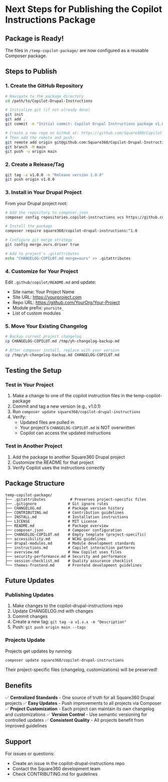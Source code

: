 # Next Steps for Publishing the Copilot Instructions Package

## Package is Ready!

The files in `/temp-copilot-package/` are now configured as a reusable Composer package.

## Steps to Publish

### 1. Create the GitHub Repository

```bash
# Navigate to the package directory
cd /path/to/Copilot-Drupal-Instructions

# Initialize git (if not already done)
git init
git add .
git commit -m "Initial commit: Copilot Drupal Instructions package v1.0.0"

# Create a new repo on GitHub at: https://github.com/Square360/Copilot-Drupal-Instructions
# Then add the remote and push:
git remote add origin git@github.com:Square360/Copilot-Drupal-Instructions.git
git branch -M main
git push -u origin main
```

### 2. Create a Release/Tag

```bash
git tag -a v1.0.0 -m "Release version 1.0.0"
git push origin v1.0.0
```

### 3. Install in Your Drupal Project

From your Drupal project root:

```bash
# Add the repository to composer.json
composer config repositories.copilot-instructions vcs https://github.com/Square360/Copilot-Drupal-Instructions

# Install the package
composer require square360/copilot-drupal-instructions:^1.0

# Configure git merge strategy
git config merge.ours.driver true

# Add to project's .gitattributes
echo "CHANGELOG-COPILOT.md merge=ours" >> .gitattributes
```

### 4. Customize for Your Project

Edit `.github/copilot/README.md` and update:
- Site name: Your Project Name
- Site URL: https://yourproject.com
- Repo URL: https://github.com/YourOrg/Your-Project
- Module prefix: `yoursite_`
- List of custom modules

### 5. Move Your Existing Changelog

```bash
# Backup current project changelog
cp CHANGELOG-COPILOT.md /tmp/yh-changelog-backup.md

# After composer install, replace with your version
cp /tmp/yh-changelog-backup.md CHANGELOG-COPILOT.md
```

## Testing the Setup

### Test in Your Project

1. Make a change to one of the copilot instruction files in the temp-copilot-package
2. Commit and tag a new version (e.g., v1.0.1)
3. Run `composer update square360/copilot-drupal-instructions`
4. Verify:
   - Updated files are pulled in
   - Your project's `CHANGELOG-COPILOT.md` is NOT overwritten
   - Copilot can access the updated instructions

### Test in Another Project

1. Add the package to another Square360 Drupal project
2. Customize the README for that project
3. Verify Copilot uses the instructions correctly

## Package Structure

```
temp-copilot-package/
├── .gitattributes           # Preserves project-specific files
├── .gitignore              # Git ignore rules
├── CHANGELOG.md            # Package version history
├── CONTRIBUTING.md         # Contribution guidelines
├── INSTALL.md              # Installation instructions
├── LICENSE                 # MIT License
├── README.md               # Package overview
├── composer.json           # Composer configuration
├── CHANGELOG-COPILOT.md    # Empty template (project-specific)
├── accessibility.md        # WCAG guidelines
├── drupal-modules.md       # Module development standards
├── instructions.md         # Copilot interaction patterns
├── overview.md             # How Copilot uses files
├── security-performance.md # Security and performance
├── session-checklist.md    # Quality assurance checklist
└── themes-frontend.md      # Frontend development guidelines
```

## Future Updates

### Publishing Updates

1. Make changes to the copilot-drupal-instructions repo
2. Update CHANGELOG.md with changes
3. Commit changes
4. Create a new tag: `git tag -a v1.x.x -m "Description"`
5. Push: `git push origin main --tags`

### Projects Update

Projects get updates by running:
```bash
composer update square360/copilot-drupal-instructions
```

Their project-specific files (changelog, customizations) will be preserved!

## Benefits

✅ **Centralized Standards** - One source of truth for all Square360 Drupal projects
✅ **Easy Updates** - Push improvements to all projects via Composer
✅ **Project Customization** - Each project can maintain its own changelog and customizations
✅ **Version Control** - Use semantic versioning for controlled updates
✅ **Consistent Quality** - All projects benefit from improved guidelines

## Support

For issues or questions:
- Create an issue in the copilot-drupal-instructions repo
- Contact the Square360 development team
- Check CONTRIBUTING.md for guidelines
